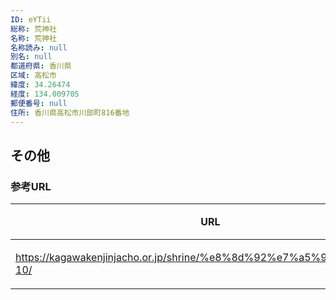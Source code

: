 ```yaml
---
ID: eYTii
総称: 荒神社
名称: 荒神社
名称読み: null
別名: null
都道府県: 香川県
区域: 高松市
緯度: 34.26474
経度: 134.009705
郵便番号: null
住所: 香川県高松市川部町816番地
---
```


## その他

### 参考URL

| URL                                                                    | 説明   |
| ---------------------------------------------------------------------- | ------ |
| https://kagawakenjinjacho.or.jp/shrine/%e8%8d%92%e7%a5%9e%e7%a4%be-10/ | 神社庁 |

